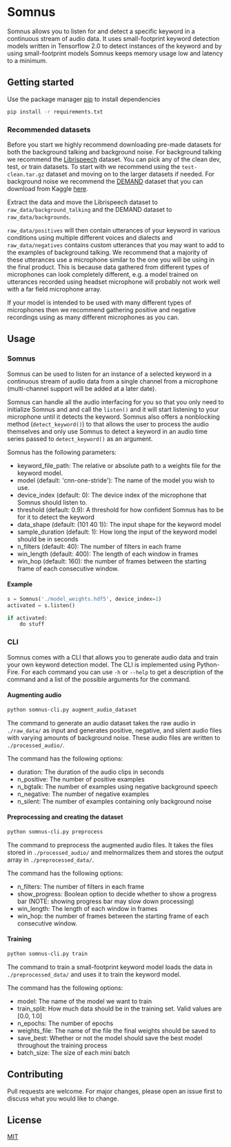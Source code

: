 # Somnus

Somnus allows you to listen for and detect a specific keyword in a continuous stream of audio data. It uses small-footprint keyword detection models written in Tensorflow 2.0 to detect instances of the keyword and by using small-footprint models Somnus keeps memory usage low and latency to a minimum.

## Getting started

Use the package manager [pip](https://pip.pypa.io/en/stable/) to install dependencies

```bash
pip install -r requirements.txt
```

### Recommended datasets

Before you start we highly recommend downloading pre-made datasets for both the background talking and background noise. For background talking we recommend the [Librispeech](http://www.openslr.org/12/) dataset. You can pick any of the clean dev, test, or train datasets. To start with we recommend using the `test-clean.tar.gz` dataset and moving on to the larger datasets if needed. For background noise we recommend the [DEMAND](https://asa.scitation.org/doi/abs/10.1121/1.4799597) dataset that you can download from Kaggle [here](https://www.kaggle.com/aanhari/demand-dataset).

Extract the data and move the Librispeech dataset to `raw_data/background_talking` and the DEMAND dataset to `raw_data/backgrounds`.

`raw_data/positives` will then contain utterances of your keyword in various conditions using multiple different voices and dialects and `raw_data/negatives` contains custom utterances that you may want to add to the examples of background talking. We recommend that a majority of these utterances use a microphone similar to the one you will be using in the final product. This is because data gathered from different types of microphones can look completely different, e.g. a model trained on utterances recorded using headset microphone will probably not work well with a far field microphone array.

If your model is intended to be used with many different types of microphones then we recommend gathering positive and negative recordings using as many different microphones as you can.

## Usage

### Somnus

Somnus can be used to listen for an instance of a selected keyword in a continuous stream of audio data from a single channel from a microphone (multi-channel support will be added at a later date).

Somnus can handle all the audio interfacing for you so that you only need to initialize Somnus and and call the `listen()` and it will start listening to your microphone until it detects the keyword. Somnus also offers a nonblocking method (`detect_keyword()`) to that allows the user to process the audio themselves and only use Somnus to detect a keyword in an audio time series passed to `detect_keyword()` as an argument.

Somnus has the following parameters:

* keyword_file_path: The relative or absolute path to a weights file for the keyword model.
* model (default: 'cnn-one-stride'): The name of the model you wish to use.
* device_index (default: 0): The device index of the microphone that Somnus should listen to.
* threshold (default: 0.9): A threshold for how confident Somnus has to be for it to detect the keyword
* data_shape (default: (101 40 1)): The input shape for the keyword model
* sample_duration (default: 1): How long the input of the keyword model should be in seconds
* n_filters (default: 40): The number of filters in each frame
* win_length (default: 400): The length of each window in frames
* win_hop (default: 160): the number of frames between the starting frame of each consecutive window.

#### Example

```python
s = Somnus('./model_weights.hdf5', device_index=1)
activated = s.listen()

if activated:
	do stuff
```

### CLI

Somnus comes with a CLI that allows you to generate audio data and train your own keyword detection model. The CLI is implemented using Python-Fire. For each command you can use `-h` or `--help` to get a description of the command and a list of the possible arguments for the command.

#### Augmenting audio

```bash
python somnus-cli.py augment_audio_dataset
```

The command to generate an audio dataset takes the raw audio in `./raw_data/` as input and generates positive, negative, and silent audio files with varying amounts of background noise. These audio files are written to `./processed_audio/`.

The command has the following options: 

* duration: The duration of the audio clips in seconds
* n_positive: The number of positive examples
* n_bgtalk: The number of examples using negative background speech
* n_negative: The number of negative examples
* n_silent: The number of examples containing only background noise

#### Preprocessing and creating the dataset
```bash
python somnus-cli.py preprocess
```

The command to preprocess the augmented audio files. It takes the files stored in `./processed_audio/` and melnormalizes them and stores the output array in `./preprocessed_data/`.

The command has the following options: 

* n_filters: The number of filters in each frame
* show_progress: Boolean option to decide whether to show a progress bar (NOTE: showing progress bar may slow down processing)
* win_length: The length of each window in frames
* win_hop: the number of frames between the starting frame of each consecutive window.

#### Training

```bash
python somnus-cli.py train
```

The command to train a small-footprint keyword model loads the data in `./preprocessed_data/` and uses it to train the keyword model.

The command has the following options:

* model: The name of the model we want to train
* train_split: How much data should be in the training set. Valid values are [0.0, 1.0]
* n_epochs: The number of epochs
* weights_file: The name of the file the final weights should be saved to
* save_best: Whether or not the model should save the best model throughout the training process
* batch_size: The size of each mini batch

## Contributing
Pull requests are welcome. For major changes, please open an issue first to discuss what you would like to change.

## License
[MIT](https://choosealicense.com/licenses/mit/)


